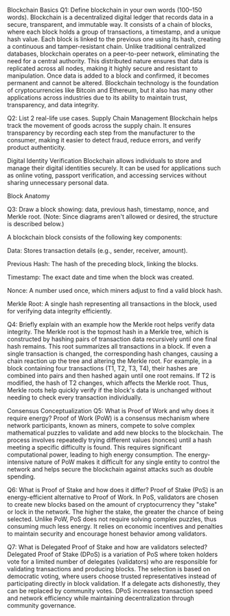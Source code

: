 Blockchain Basics
Q1: Define blockchain in your own words (100–150 words).
Blockchain is a decentralized digital ledger that records data in a secure, transparent, and immutable way. It consists of a chain of blocks, where each block holds a group of transactions, a timestamp, and a unique hash value. Each block is linked to the previous one using its hash, creating a continuous and tamper-resistant chain. Unlike traditional centralized databases, blockchain operates on a peer-to-peer network, eliminating the need for a central authority. This distributed nature ensures that data is replicated across all nodes, making it highly secure and resistant to manipulation. Once data is added to a block and confirmed, it becomes permanent and cannot be altered. Blockchain technology is the foundation of cryptocurrencies like Bitcoin and Ethereum, but it also has many other applications across industries due to its ability to maintain trust, transparency, and data integrity.

Q2: List 2 real-life use cases.
Supply Chain Management
Blockchain helps track the movement of goods across the supply chain. It ensures transparency by recording each step from the manufacturer to the consumer, making it easier to detect fraud, reduce errors, and verify product authenticity.

Digital Identity Verification
Blockchain allows individuals to store and manage their digital identities securely. It can be used for applications such as online voting, passport verification, and accessing services without sharing unnecessary personal data.


Block Anatomy

Q3: Draw a block showing: data, previous hash, timestamp, nonce, and Merkle root.
(Note: Since diagrams aren't allowed or desired, the structure is described below.)

A blockchain block consists of the following key components:

Data: Stores transaction details (e.g., sender, receiver, amount).

Previous Hash: The hash of the preceding block, linking the blocks.

Timestamp: The exact date and time when the block was created.

Nonce: A number used once, which miners adjust to find a valid block hash.

Merkle Root: A single hash representing all transactions in the block, used for verifying data integrity efficiently.

Q4: Briefly explain with an example how the Merkle root helps verify data integrity.
The Merkle root is the topmost hash in a Merkle tree, which is constructed by hashing pairs of transaction data recursively until one final hash remains. This root summarizes all transactions in a block. If even a single transaction is changed, the corresponding hash changes, causing a chain reaction up the tree and altering the Merkle root. For example, in a block containing four transactions (T1, T2, T3, T4), their hashes are combined into pairs and then hashed again until one root remains. If T2 is modified, the hash of T2 changes, which affects the Merkle root. Thus, Merkle roots help quickly verify if the block's data is unchanged without needing to check every transaction individually.

Consensus Conceptualization
Q5: What is Proof of Work and why does it require energy?
Proof of Work (PoW) is a consensus mechanism where network participants, known as miners, compete to solve complex mathematical puzzles to validate and add new blocks to the blockchain. The process involves repeatedly trying different values (nonces) until a hash meeting a specific difficulty is found. This requires significant computational power, leading to high energy consumption. The energy-intensive nature of PoW makes it difficult for any single entity to control the network and helps secure the blockchain against attacks such as double spending.

Q6: What is Proof of Stake and how does it differ?
Proof of Stake (PoS) is an energy-efficient alternative to Proof of Work. In PoS, validators are chosen to create new blocks based on the amount of cryptocurrency they "stake" or lock in the network. The higher the stake, the greater the chance of being selected. Unlike PoW, PoS does not require solving complex puzzles, thus consuming much less energy. It relies on economic incentives and penalties to maintain security and encourage honest behavior among validators.

Q7: What is Delegated Proof of Stake and how are validators selected?
Delegated Proof of Stake (DPoS) is a variation of PoS where token holders vote for a limited number of delegates (validators) who are responsible for validating transactions and producing blocks. The selection is based on democratic voting, where users choose trusted representatives instead of participating directly in block validation. If a delegate acts dishonestly, they can be replaced by community votes. DPoS increases transaction speed and network efficiency while maintaining decentralization through community governance.
